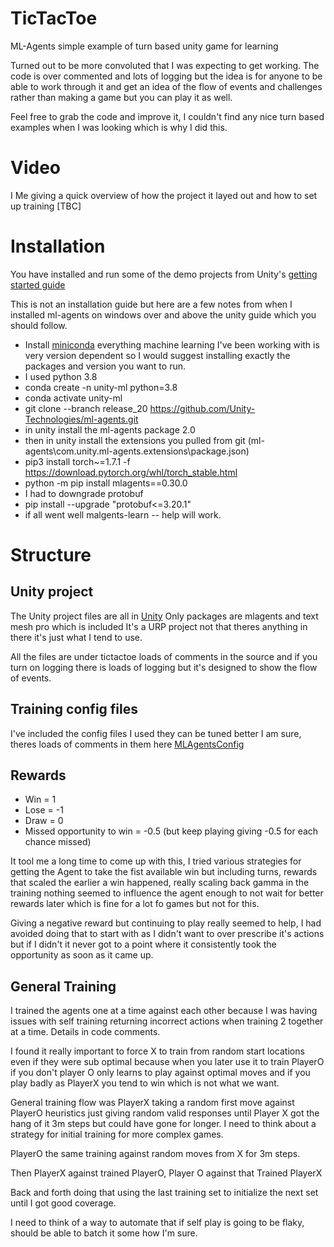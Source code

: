 # TicTacToe
ML-Agents simple example of turn based unity game for learning

Turned out to be more convoluted that I was expecting to get working.  The code is over commented and lots of logging but the idea is for anyone to be able to work through it and get an idea of the flow of events and challenges rather than making a game but you can play it as well.

Feel free to grab the code and improve it, I couldn't find any nice turn based examples when I was looking which is why I did this.

# Video
I Me giving a quick overview of how the project it layed out and how to set up training [TBC]

# Installation

You have installed and run some of the demo projects from Unity's [getting started guide](https://github.com/Unity-Technologies/ml-agents/blob/release_20_docs/docs/Getting-Started.md)

This is not an installation guide but here are a few notes from when I installed ml-agents on windows over and above the unity guide which you should follow.

* Install [miniconda](https://docs.conda.io/en/latest/miniconda.html) everything machine learning I've been working with is very version dependent so I would suggest installing exactly the packages and version you want to run.
* I used python 3.8
* conda create -n unity-ml python=3.8
* conda activate unity-ml
* git clone --branch release_20 https://github.com/Unity-Technologies/ml-agents.git
* in unity install the ml-agents package 2.0
* then in unity install the extensions you pulled from git (ml-agents\com.unity.ml-agents.extensions\package.json)
* pip3 install torch~=1.7.1 -f https://download.pytorch.org/whl/torch_stable.html
* python -m pip install mlagents==0.30.0
* I had to downgrade protobuf 
* pip install --upgrade "protobuf<=3.20.1"
* if all went well malgents-learn -- help will work.

# Structure

## Unity project
The Unity project files are all in [Unity](./Unity/)
Only packages are mlagents and text mesh pro which is included
It's a URP project not that theres anything in there it's just what I tend to use.

All the files are under tictactoe loads of comments in the source and if you turn on logging there is loads of logging but it's designed to show the flow of events.

## Training config files
I've included the config files I used they can be tuned better I am sure, theres loads of comments in them here [MLAgentsConfig](./MLAgentsConfig/)

## Rewards
* Win = 1
* Lose = -1
* Draw = 0
* Missed opportunity to win = -0.5 (but keep playing giving -0.5 for each chance missed)

It tool me a long time to come up with this, I tried various strategies for getting the Agent to take
the fist available win but including turns, rewards that scaled the earlier a win happened, really scaling
back gamma in the training nothing seemed to influence the agent enough to not wait for better rewards later
which is fine for a lot fo games but not for this.

Giving a negative reward but continuing to play really seemed to help, I had avoided doing that to start with as I didn't want to over prescribe it's actions but if I didn't it never got to a point where it consistently took the opportunity as soon as it came up.

## General Training
I trained the agents one at a time against each other because I was having issues with self training returning incorrect actions when training 2 together at a time.  Details in code comments.

I found it really important to force X to train from random start locations even if they were sub optimal because when you later use it to train PlayerO if you don't player O only learns to play against optimal moves and if you play badly as PlayerX you tend to win which is not what we want.

General training flow was PlayerX taking a random first move against PlayerO heuristics just giving random valid responses until Player X got the hang of it 3m steps but could have gone for longer.  I need to think about a strategy for initial training for more complex games.

PlayerO the same training against random moves from X for 3m steps.

Then PlayerX against trained PlayerO, Player O against that Trained PlayerX

Back and forth doing that using the last training set to initialize the next set until I got good coverage.

I need to think of a way to automate that if self play is going to be flaky, should be able to batch it some how I'm sure.









